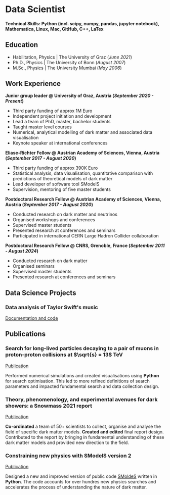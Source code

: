 # Data Scientist

#### Technical Skills: Python (incl. scipy, numpy, pandas, jupyter notebook), Mathematica, Linux, Mac, GitHub, C++, LaTex

## Education
- Habilitation, Physics | The University of Graz (_June 2021_)  		
- Ph.D., Physics | The University of Bonn (_August 2007_)								       		
- M.Sc., Physics	| The University Mumbai (_May 2006_)	 			        		

## Work Experience
**Junior group leader @ University of Graz, Austria (_September 2020 - Present_)**
- Third party funding of approx 1M Euro
- Independent project initiation and development
- Lead a team of PhD, master, bachelor students
- Taught master level courses
- Numerical, analytical modelling of dark matter and associated data visualisation
- Keynote speaker at international conferences

**Eliase-Richter Fellow @ Austrian Academy of Sciences, Vienna, Austria (_September 2017 - August 2020_)**
- Third party funding of approx 390K Euro
- Statistical analysis, data visualisation, quantitative comparison with predictions of theoretical models of dark matter
- Lead developer of software tool SModelS
- Supervision, mentoring of five master students

**Postdoctoral Research Fellow @ Austrian Academy of Sciences, Vienna, Austria (_September 2017 - August 2020_)**
- Conducted research on dark matter and neutrinos
- Organised workshops and conferences
- Supervised master students
- Presented research at conferences and seminars
- Participated in international CERN Large Hadron Collider collaboration
  
**Postdoctoral Research Fellow @ CNRS, Grenoble, France (_September 2011 - August 2024_)**
- Conducted research on dark matter
- Organised seminars
- Supervised master students
- Presented research at conferences and seminars

## Data Science Projects
### Data analysis of Taylor Swift's music  
[Documentation and code](./Taylor_Swift_dataanalysis.html)


## Publications
### Search for long-lived particles decaying to a pair of muons in proton-proton collisions at $\sqrt{s} = 13$ TeV
[Publication](https://doi.org/10.1007/JHEP05(2023)228)

Performed numerical simulations and created visualisations using **Python** for search optimisation. This led to more refined definitions of search parameters and impacted fundamental search and data collection design. 

### Theory, phenomenology, and experimental avenues for dark showers: a Snowmass 2021 report
[Publication](https://doi.org/10.1140/epjc/s10052-022-11048-8)

**Co-ordinated** a team of 50+ scientists to collect, organise and analyse the field of specific dark matter models. **Created and edited** final report design. Contributed to the report by bringing in fundamental understanding of these dark matter models and provided new direction to the field. 

### Constraining new physics with SModelS version 2
[Publication](https://doi.org/10.1007/JHEP08(2022)068) 

Designed a new and improved version of public code [SMoldeS](https://smodels.github.io/) written in **Python**. The code accounts for over hundres new physics searches and accelerates the process of understanding the nature of dark matter.
